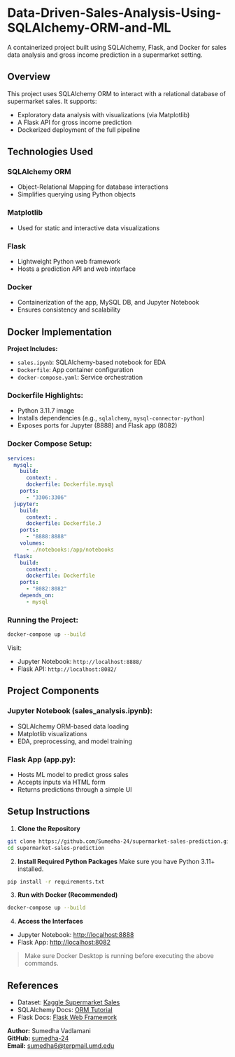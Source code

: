 # Data-Driven-Sales-Analysis-Using-SQLAlchemy-ORM-and-ML

A containerized project built using SQLAlchemy, Flask, and Docker for sales data analysis and gross income prediction in a supermarket setting.

## Overview

This project uses SQLAlchemy ORM to interact with a relational database of supermarket sales. It supports:
- Exploratory data analysis with visualizations (via Matplotlib)
- A Flask API for gross income prediction
- Dockerized deployment of the full pipeline

## Technologies Used

### **SQLAlchemy ORM**
- Object-Relational Mapping for database interactions
- Simplifies querying using Python objects

### **Matplotlib**
- Used for static and interactive data visualizations

### **Flask**
- Lightweight Python web framework
- Hosts a prediction API and web interface

### **Docker**
- Containerization of the app, MySQL DB, and Jupyter Notebook
- Ensures consistency and scalability

## Docker Implementation

**Project Includes:**
- `sales.ipynb`: SQLAlchemy-based notebook for EDA
- `Dockerfile`: App container configuration
- `docker-compose.yaml`: Service orchestration

### Dockerfile Highlights:
- Python 3.11.7 image
- Installs dependencies (e.g., `sqlalchemy`, `mysql-connector-python`)
- Exposes ports for Jupyter (8888) and Flask app (8082)

### Docker Compose Setup:
```yaml
services:
  mysql:
    build:
      context: .
      dockerfile: Dockerfile.mysql
    ports:
      - "3306:3306"
  jupyter:
    build:
      context: .
      dockerfile: Dockerfile.J
    ports:
      - "8888:8888"
    volumes:
      - ./notebooks:/app/notebooks
  flask:
    build:
      context: .
      dockerfile: Dockerfile
    ports:
      - "8082:8082"
    depends_on:
      - mysql
```

### Running the Project:
```bash
docker-compose up --build
```

Visit:
- Jupyter Notebook: `http://localhost:8888/`
- Flask API: `http://localhost:8082/`

## Project Components

### **Jupyter Notebook (sales_analysis.ipynb):**
- SQLAlchemy ORM-based data loading
- Matplotlib visualizations
- EDA, preprocessing, and model training

### **Flask App (app.py):**
- Hosts ML model to predict gross sales
- Accepts inputs via HTML form
- Returns predictions through a simple UI

## Setup Instructions

1. **Clone the Repository**
```bash
git clone https://github.com/Sumedha-24/supermarket-sales-prediction.git
cd supermarket-sales-prediction
```

2. **Install Required Python Packages**
Make sure you have Python 3.11+ installed.

```bash
pip install -r requirements.txt
```

3. **Run with Docker (Recommended)**
```bash
docker-compose up --build
```

4. **Access the Interfaces**
- Jupyter Notebook: [http://localhost:8888](http://localhost:8888)
- Flask App: [http://localhost:8082](http://localhost:8082)

> Make sure Docker Desktop is running before executing the above commands.

## References

- Dataset: [Kaggle Supermarket Sales](https://www.kaggle.com/datasets/lovishbansal123/sales-of-a-supermarket)
- SQLAlchemy Docs: [ORM Tutorial](https://docs.sqlalchemy.org/en/20/tutorial/orm_data_manipulation.html)
- Flask Docs: [Flask Web Framework](https://flask.palletsprojects.com/)

**Author:** Sumedha Vadlamani  
**GitHub:** [sumedha-24](https://github.com/sumedha-24)  
**Email:** sumedha6@terpmail.umd.edu

